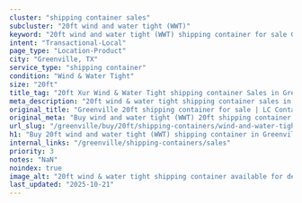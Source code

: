 ```yaml
---
cluster: "shipping container sales"
subcluster: "20ft wind and water tight (WWT)"
keyword: "20ft wind and water tight (WWT) shipping container for sale Greenville, TX"
intent: "Transactional-Local"
page_type: "Location-Product"
city: "Greenville, TX"
service_type: "shipping container"
condition: "Wind & Water Tight"
size: "20ft"
title_tag: "20ft Xur Wind & Water Tight shipping container Sales in Greenville | LC Container"
meta_description: "20ft wind & water tight shipping container sales in Greenville. Fast delivery, competitive pricing. Serving shipping containers area. Quote ID: Z0L. Call (214) 524-4168 for your free quote today."
original_title: "Greenville 20ft shipping container for sale | LC Container"
original_meta: "Buy wind and water tight (WWT) 20ft shipping container sale with local delivery in Greenville, TX. LC Container — local Since 2003. Request a fast quote today."
url_slug: "/greenville/buy/20ft/shipping-containers/wind-and-water-tight-wwt"
h1: "Buy 20ft wind and water tight (WWT) shipping container in Greenville"
internal_links: "/greenville/shipping-containers/sales"
priority: 3
notes: "NaN"
noindex: true
image_alt: "20ft wind & water tight shipping container available for delivery in Greenville"
last_updated: "2025-10-21"
---
```


<!-- TODO: Add unique city/inventory copy, images, and internal links here. -->
